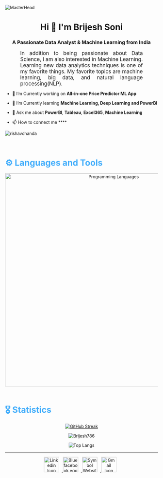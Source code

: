 ![MasterHead](https://editor.analyticsvidhya.com/uploads/17847clicdata.gif)
<h1 align="center">Hi 🙋 I'm Brijesh Soni</h1>
<h3 align="center">A Passionate Data Analyst & Machine Learning from India</h3>

<p align:"center" style="text-align: justify; margin: 0 50px; font-size: 17px;" >
   In addition to being passionate about Data Science, I am also interested in Machine Learning. Learning new data analytics techniques is one of my favorite things. My favorite topics are machine learning, big data, and natural language processing(NLP).
<br>

- 🔭 I’m Currently working on **All-in-one Price Predictor ML App**

- 🌱 I’m Currently learning **Machine Learning, Deep Learning and PowerBI**

- 💬 Ask me about **PowerBI**, **Tableau**, **Excel365**, **Machine Learning**

- 📫 How to connect me ****

<p align="left"> <img src="https://komarev.com/ghpvc/?username=Birjesh786&label=Profile%20views&color=0e75b6&style=flat" alt="rishavchanda" /> </p>


<br>
<!-- Languages and Tools -->

<h1 style="color: #44AEFB">⚙️ Languages and Tools</h1>
<div align="center" style="display:block;">
    <img width="700px" alt="Programming Languages" src="https://futureacad.com/wp-content/uploads/2022/08/Asset-2-768x314.png"/> 
</div>
<br>


<h1 style="color: #44AEFB">🎖️ Statistics</h1>
<div align="center" style="display:block;">

[![GitHub Streak](https://streak-stats.demolab.com/?user=Brijesh786&theme=vue)](https://git.io/streak-stats)
   

<p><img align="top" src="https://github-readme-stats.vercel.app/api?username=Brijesh786&show_icons=true&locale=en&theme=vue" alt="Brijesh786" /></p>
   
   
   ![Top Langs](https://github-readme-stats.vercel.app/api/top-langs/?username=Brijesh786&theme=vue)
   
---
<!-- Begin Footer -->
<!-- Icons Resources -->
<!-- https://devicon.dev/ -->
<div class="footer" align="center" style="margin:15px;">
    <a href="https://www.linkedin.com/in/brijeshsoni007/" target="_blank">
        <img  style="margin:0 9px 9px 0;" src="https://www.freeiconspng.com/uploads/linkedin-icon-png-transparent-images--pictures--becuo-4.png" width="50" alt="Linkedin Icon Png Transparent Images & Pictures Becuo"/>
    </a>
    <a href="https://www.facebook.com/brijesh.soni786" target="_blank">
        <img style="margin:0 9px 9px 0;" src="https://www.freeiconspng.com/uploads/facebook-icon-related-keywords--suggestions--facebook-icon-long-tail--23.png" width="50" alt="Blue facebook egg logo"/>
    </a>
    <a href="xyz.com" target="_blank">
        <img style="margin:0 9px 9px 0;" src="https://www.freeiconspng.com/uploads/website-icon-5.png" width="50" alt="Symbol Website Icon" alt="website" width="30px"/>
    </a>
    <a href="brijeshsoni121272@gmail.com" target="_blank">
        <img style="margin:0 9px 9px 0;" src="https://www.freeiconspng.com/uploads/gmail-logo-icon-4.png" width="50" alt="Gmail Icon Svg"/>
    </a>
</div>
<!-- End Footer -->























